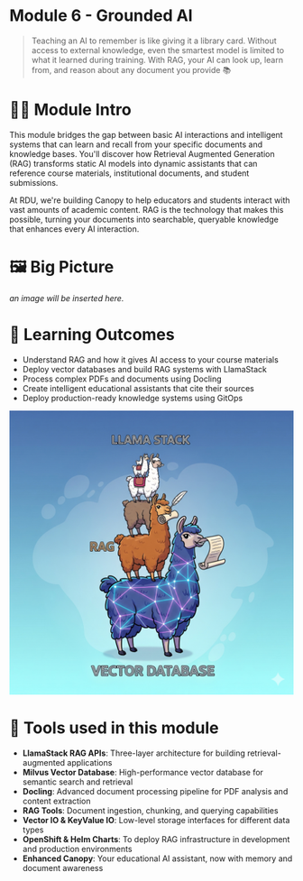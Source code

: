 # Module 6 - Grounded AI

> Teaching an AI to remember is like giving it a library card. Without access to external knowledge, even the smartest model is limited to what it learned during training. With RAG, your AI can look up, learn from, and reason about any document you provide 📚

# 🧑‍🍳 Module Intro

This module bridges the gap between basic AI interactions and intelligent systems that can learn and recall from your specific documents and knowledge bases. You'll discover how Retrieval Augmented Generation (RAG) transforms static AI models into dynamic assistants that can reference course materials, institutional documents, and student submissions.

At RDU, we're building Canopy to help educators and students interact with vast amounts of academic content. RAG is the technology that makes this possible, turning your documents into searchable, queryable knowledge that enhances every AI interaction.

# 🖼️ Big Picture
_an image will be inserted here._

# 🔮 Learning Outcomes

* Understand RAG and how it gives AI access to your course materials
* Deploy vector databases and build RAG systems with LlamaStack
* Process complex PDFs and documents using Docling
* Create intelligent educational assistants that cite their sources
* Deploy production-ready knowledge systems using GitOps

![LLS RAG Pic](images/rag0.png ':size=50%')

# 🔨 Tools used in this module

* **LlamaStack RAG APIs**: Three-layer architecture for building retrieval-augmented applications
* **Milvus Vector Database**: High-performance vector database for semantic search and retrieval
* **Docling**: Advanced document processing pipeline for PDF analysis and content extraction
* **RAG Tools**: Document ingestion, chunking, and querying capabilities
* **Vector IO & KeyValue IO**: Low-level storage interfaces for different data types
* **OpenShift & Helm Charts**: To deploy RAG infrastructure in development and production environments
* **Enhanced Canopy**: Your educational AI assistant, now with memory and document awareness